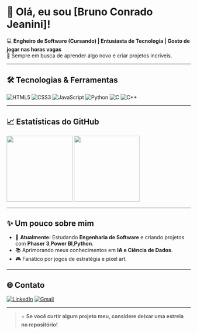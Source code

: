 # 👋 Olá, eu sou [Bruno Conrado Jeanini]!

💻 **Engheiro de Software (Cursando) | Entusiasta de Tecnologia | Gosto de jogar nas horas vagas**  
🚀 Sempre em busca de aprender algo novo e criar projetos incríveis.

---

## 🛠️ Tecnologias & Ferramentas
![HTML5](https://img.shields.io/badge/HTML5-E34F26?style=for-the-badge&logo=html5&logoColor=white)
![CSS3](https://img.shields.io/badge/CSS3-1572B6?style=for-the-badge&logo=css3&logoColor=white)
![JavaScript](https://img.shields.io/badge/JavaScript-F7DF1E?style=for-the-badge&logo=javascript&logoColor=black)
![Python](https://img.shields.io/badge/Python-3776AB?style=for-the-badge&logo=python&logoColor=white)
![C](https://img.shields.io/badge/C-00599C?style=for-the-badge&logo=c&logoColor=white)
![C++](https://img.shields.io/badge/C++-00599C?style=for-the-badge&logo=cplusplus&logoColor=white)

---

## 📈 Estatísticas do GitHub
<div>
  <img height="180em" src="https://github-readme-stats.vercel.app/api?username=BrundoCJ&show_icons=true&theme=tokyonight&include_all_commits=true&count_private=true"/>
  <img height="180em" src="https://github-readme-stats.vercel.app/api/top-langs/?username=BrundoCJ&layout=compact&langs_count=7&theme=tokyonight"/>
</div>

---

## ✨ Um pouco sobre mim
- 🎯 **Atualmente:** Estudando **Engenharia de Software** e criando projetos com **Phaser 3**,**Power BI**,**Python**.
- 📚 Aprimorando meus conhecimentos em **IA e Ciência de Dados**.
- 🎮 Fanático por jogos de estratégia e pixel art.

---

## 🌐 Contato
[![LinkedIn](https://img.shields.io/badge/LinkedIn-0077B5?style=for-the-badge&logo=linkedin&logoColor=white)](https://www.linkedin.com/in/bruno-conrado-jeaniniiia75a18189)
[![Gmail](https://img.shields.io/badge/Gmail-D14836?style=for-the-badge&logo=gmail&logoColor=white)](mailto:bconrado04@gmail.com)

---

> ⭐ **Se você curtir algum projeto meu, considere deixar uma estrela no repositório!**
